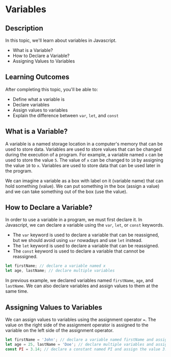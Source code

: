 # Variables

## Description

In this topic, we'll learn about variables in Javascript.

- What is a Variable?
- How to Declare a Variable?
- Assigning Values to Variables

## Learning Outcomes

After completing this topic, you'll be able to:
- Define what a variable is
- Declare variables
- Assign values to variables
- Explain the difference between `var`, `let`, and `const`

## What is a Variable?

A variable is a named storage location in a computer's memory that can be used to store data. Variables are used to store values that can be changed during the execution of a program. For example, a variable named `x` can be used to store the value `5`. The value of `x` can be changed to `10` by assigning the value `10` to `x`. Variables are used to store data that can be used later in the program.

We can imagine a variable as a box with label on it (variable name) that can hold something (value). We can put something in the box (assign a value) and we can take something out of the box (use the value).

## How to Declare a Variable?

In order to use a variable in a program, we must first declare it. In Javascript, we can declare a variable using the `var`, `let`, or `const` keywords.
- The `var` keyword is used to declare a variable that can be reassigned, but we should avoid using `var` nowadays and use `let` instead.
- The `let` keyword is used to declare a variable that can be reassigned.
- The `const` keyword is used to declare a variable that cannot be reassigned.

```javascript
let firstName; // declare a variable named x
let age, lastName; // declare multiple variables 
```

In previous example, we declared variables named `firstName`, `age`, and `lastName`. We can also declare variables and assign values to them at the same time.

## Assigning Values to Variables

We can assign values to variables using the assignment operator `=`. The value on the right side of the assignment operator is assigned to the variable on the left side of the assignment operator.

```javascript
let firstName = 'John'; // declare a variable named firstName and assign the value 'John' to it
let age = 25, lastName = 'Doe'; // declare multiple variables and assign values to them
const PI = 3.14; // declare a constant named PI and assign the value 3.14 to it
```

